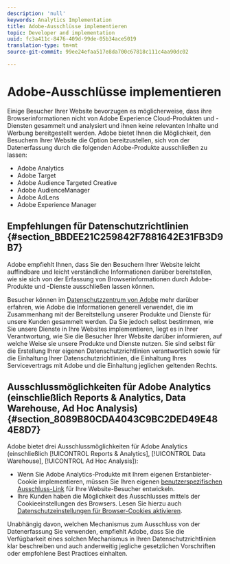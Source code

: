```yaml
---
description: 'null'
keywords: Analytics Implementation
title: Adobe-Ausschlüsse implementieren
topic: Developer and implementation
uuid: fc3a411c-8476-409d-99de-05b34ace5019
translation-type: tm+mt
source-git-commit: 99ee24efaa517e8da700c67818c111c4aa90dc02

---
```



# Adobe-Ausschlüsse implementieren

Einige Besucher Ihrer Website bevorzugen es möglicherweise, dass ihre Browserinformationen nicht von Adobe Experience Cloud-Produkten und -Diensten gesammelt und analysiert und ihnen keine relevanten Inhalte und Werbung bereitgestellt werden. Adobe bietet Ihnen die Möglichkeit, den Besuchern Ihrer Website die Option bereitzustellen, sich von der Datenerfassung durch die folgenden Adobe-Produkte ausschließen zu lassen:

* Adobe Analytics
* Adobe Target
* Adobe Audience Targeted Creative
* Adobe AudienceManager
* Adobe AdLens
* Adobe Experience Manager

## Empfehlungen für Datenschutzrichtlinien {#section_BBDEE21C259842F7881642E31FB3D9B7}

Adobe empfiehlt Ihnen, dass Sie den Besuchern Ihrer Website leicht auffindbare und leicht verständliche Informationen darüber bereitstellen, wie sie sich von der Erfassung von Browserinformationen durch Adobe-Produkte und -Dienste ausschließen lassen können.

Besucher können im [Datenschutzzentrum von Adobe](https://www.adobe.com/privacy.html) mehr darüber erfahren, wie Adobe die Informationen generell verwendet, die im Zusammenhang mit der Bereitstellung unserer Produkte und Dienste für unsere Kunden gesammelt werden. Da Sie jedoch selbst bestimmen, wie Sie unsere Dienste in Ihre Websites implementieren, liegt es in Ihrer Verantwortung, wie Sie die Besucher Ihrer Website darüber informieren, auf welche Weise sie unsere Produkte und Dienste nutzen. Sie sind selbst für die Erstellung Ihrer eigenen Datenschutzrichtlinien verantwortlich sowie für die Einhaltung Ihrer Datenschutzrichtlinien, die Einhaltung Ihres Servicevertrags mit Adobe und die Einhaltung jeglichen geltenden Rechts.

## Ausschlussmöglichkeiten für Adobe Analytics (einschließlich Reports &amp; Analytics, Data Warehouse, Ad Hoc Analysis) {#section_8089B80CDA4043C9BC2DED49E484E8D7}

Adobe bietet drei Ausschlussmöglichkeiten für Adobe Analytics (einschließlich [!UICONTROL Reports &amp; Analytics], [!UICONTROL Data Warehouse], [!UICONTROL Ad Hoc Analysis]):

* Wenn Sie Adobe Analytics-Produkte mit Ihrem eigenen Erstanbieter-Cookie implementieren, müssen Sie Ihren eigenen [benutzerspezifischen Ausschluss-Link](/help/implement/js-implementation/data-collection/opt-out-link.md) für Ihre Website-Besucher entwickeln.
* Ihre Kunden haben die Möglichkeit des Ausschlusses mittels der Cookieeinstellungen des Browsers. Lesen Sie hierzu auch [Datenschutzeinstellungen für Browser-Cookies aktivieren](https://marketing.adobe.com/resources/help/en_US/whitepapers/cookies/browser_cookie_settings.html).

Unabhängig davon, welchen Mechanismus zum Ausschluss von der Datenerfassung Sie verwenden, empfiehlt Adobe, dass Sie die Verfügbarkeit eines solchen Mechanismus in Ihren Datenschutzrichtlinien klar beschreiben und auch anderweitig jegliche gesetzlichen Vorschriften oder empfohlene Best Practices einhalten.
